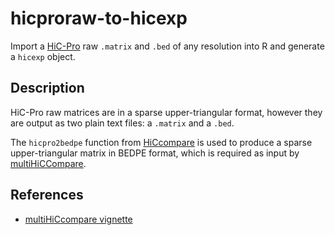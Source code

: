 # hicproraw-to-hicexp #

Import a [HiC-Pro](http://nservant.github.io/HiC-Pro/) raw `.matrix` and `.bed` of any resolution into R and generate a `hicexp` object.


## Description ##

HiC-Pro raw matrices are in a sparse upper-triangular format, however they are output as two plain text files: a `.matrix` and a `.bed`.

The `hicpro2bedpe` function from [HiCcompare](https://bmcbioinformatics.biomedcentral.com/articles/10.1186/s12859-018-2288-x) is used to produce a sparse upper-triangular matrix in BEDPE format, which is required as input by [multiHiCCompare](https://academic.oup.com/bioinformatics/article-abstract/35/17/2916/5298730?redirectedFrom=fulltext).


## References ##

- [multiHiCcompare vignette](https://bioconductor.org/packages/devel/bioc/vignettes/multiHiCcompare/inst/doc/multiHiCcompare.html#using-data-from-hic-pro)
